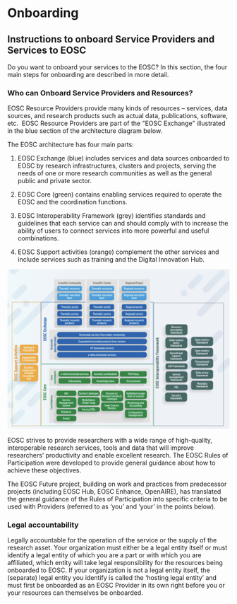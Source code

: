 # Onboarding

## Instructions to onboard Service Providers and Services to EOSC

Do you want to onboard your services to the EOSC? In this section, the four main steps for onboarding are described in more detail.

### Who can Onboard Service Providers and Resources?

EOSC Resource Providers provide many kinds of resources – services, data sources, and research products such as actual data, publications, software, etc.  EOSC Resource Providers are part of the "EOSC Exchange" illustrated in the blue section of the architecture diagram below. 

The EOSC architecture has four main parts: 

1. EOSC Exchange (blue) includes services and data sources onboarded to EOSC by research infrastructures, clusters and projects, serving the needs of one or more research communities as well as the general public and private sector. 

2. EOSC Core (green) contains enabling services required to operate the EOSC and the coordination functions.

3. EOSC Interoperability Framework (grey) identifies standards and guidelines that each service can and should comply with to increase the ability of users to connect services into more powerful and useful combinations.

4. EOSC Support activities (orange) complement the other services and include services such as training and the Digital Innovation Hub.

![architecture](architecture.jpg)

EOSC strives to provide researchers with a wide range of high-quality, interoperable research services, tools and data that will improve researchers’ productivity and enable excellent research. The EOSC Rules of Participation were developed to provide general guidance about how to achieve these objectives.

The EOSC Future project, building on work and practices from predecessor projects (including EOSC Hub, EOSC Enhance, OpenAIRE), has translated the general guidance of the Rules of Participation into specific criteria to be used with Providers (referred to as ‘you’ and ‘your’ in the points below).

### Legal accountability

Legally accountable for the operation of the service or the supply of the research asset.  Your organization must either be a legal entity itself or must identify a legal entity of which you are a part or with which you are affiliated, which entity will take legal responsibility for the resources being onboarded to EOSC.  If your organization is not a legal entity itself, the (separate) legal entity you identify is called the ‘hosting legal entity’ and must first be onboarded as an EOSC Provider in its own right before you or your resources can themselves be onboarded.


